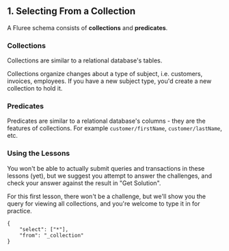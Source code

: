 ## 1. Selecting From a Collection

A Fluree schema consists of **collections** and **predicates**. 

### Collections
Collections are similar to a relational database's tables. 

Collections organize changes about a type of subject, i.e. customers, invoices, employees. If you have a new subject type, you'd create a new collection to hold it.

### Predicates
Predicates are similar to a relational database's columns - they are the features of collections. For example `customer/firstName`, `customer/lastName`, etc.


<div class="challenge">
<h3>Using the Lessons</h3>
<p>
You won't be able to actually submit queries and transactions in these lessons (yet), but we suggest you attempt to answer the challenges, and check your answer against the result in "Get Solution".
</p>

<p>For this first lesson, there won't be a challenge, but we'll show you the query for viewing all collections, and you're welcome to type it in for practice.</p>

```
{ 
    "select": ["*"],
    "from": "_collection"
}
```
</div>